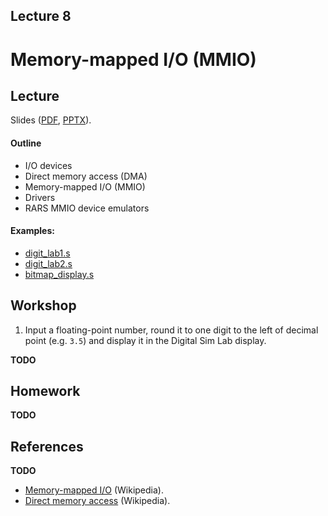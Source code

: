 Lecture 8
---

# Memory-mapped I/O (MMIO)

## Lecture

Slides ([PDF](CA_Lecture_08.pdf), [PPTX](CA_Lecture_08.pptx)).

#### Outline

* I/O devices
* Direct memory access (DMA)
* Memory-mapped I/O (MMIO)
* Drivers
* RARS MMIO device emulators

#### Examples:

* [digit_lab1.s](https://github.com/andrewt0301/hse-acos-course/blob/master/docs/part1ca/08_MMIO/digit_lab1.s)
* [digit_lab2.s](https://github.com/andrewt0301/hse-acos-course/blob/master/docs/part1ca/08_MMIO/digit_lab2.s)
* [bitmap_display.s](https://github.com/andrewt0301/hse-acos-course/blob/master/docs/part1ca/08_MMIO/bitmap_display.s)

## Workshop

1. Input a floating-point number, round it to one digit to the left of decimal point (e.g. `3.5`)
   and display it in the Digital Sim Lab display.

__TODO__

## Homework

__TODO__

## References

__TODO__

* [Memory-mapped I/O](https://en.wikipedia.org/wiki/Memory-mapped_I/O) (Wikipedia).
* [Direct memory access](https://en.wikipedia.org/wiki/Direct_memory_access) (Wikipedia).
